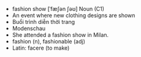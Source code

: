- fashion show [ˈfæʃən ʃəʊ] Noun (C1)  
- An event where new clothing designs are shown  
- Buổi trình diễn thời trang  
- Modenschau  
- She attended a fashion show in Milan.  
- fashion (n), fashionable (adj)  
- Latin: facere (to make)